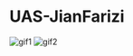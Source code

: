 # UAS-JianFarizi
![gif1](https://user-images.githubusercontent.com/95690464/149312678-b54f41b4-1e30-49ed-95e4-fa0c7e153efb.gif)
![gif2](https://user-images.githubusercontent.com/95690464/149312721-6aecae44-8945-42bd-b834-97ba6c62be30.gif)
